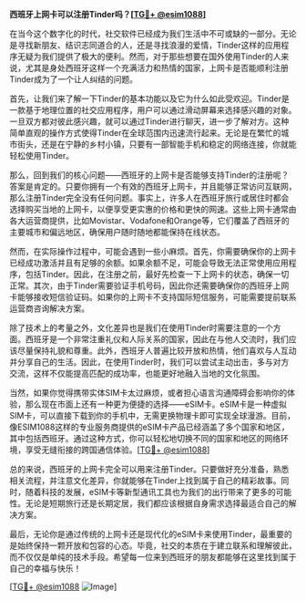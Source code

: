 **西班牙上网卡可以注册Tinder吗？[[TG💪+ @esim1088](https://t.me/s/esim1088)]**

在当今这个数字化的时代，社交软件已经成为我们生活中不可或缺的一部分。无论是寻找新朋友、结识志同道合的人，还是寻找浪漫的爱情，Tinder这样的应用程序无疑为我们提供了极大的便利。然而，对于那些想要在国外使用Tinder的人来说，尤其是身处西班牙这样一个充满活力和热情的国家，上网卡是否能顺利注册Tinder成为了一个让人纠结的问题。

首先，让我们来了解一下Tinder的基本功能以及它为什么如此受欢迎。Tinder是一款基于地理位置的社交应用程序，用户可以通过滑动屏幕来选择感兴趣的对象。一旦双方都对彼此感兴趣，就可以通过Tinder进行聊天，进一步了解对方。这种简单直观的操作方式使得Tinder在全球范围内迅速流行起来。无论是在繁忙的城市街头，还是在宁静的乡村小镇，只要有一部智能手机和稳定的网络连接，你就能轻松使用Tinder。

那么，回到我们的核心问题——西班牙的上网卡是否能够支持Tinder的注册呢？答案是肯定的。只要你拥有一个有效的西班牙上网卡，并且能够正常访问互联网，那么注册Tinder完全没有任何问题。事实上，许多人在西班牙旅行或居住时都会选择购买当地的上网卡，以便享受更实惠的价格和更快的网速。这些上网卡通常由各大运营商提供，比如Movistar、Vodafone和Orange等，它们覆盖了西班牙的主要城市和偏远地区，确保用户随时随地都能保持在线状态。

然而，在实际操作过程中，可能会遇到一些小麻烦。首先，你需要确保你的上网卡已经成功激活并且有足够的余额。如果余额不足，可能会导致无法正常使用应用程序，包括Tinder。因此，在注册之前，最好先检查一下上网卡的状态，确保一切正常。其次，由于Tinder需要验证手机号码，因此你还需要确保你的西班牙上网卡能够接收短信验证码。如果你的上网卡不支持国际短信服务，可能需要提前联系运营商咨询解决方案。

除了技术上的考量之外，文化差异也是我们在使用Tinder时需要注意的一个方面。西班牙是一个非常注重礼仪和人际关系的国家，因此在与他人交流时，我们应该尽量保持礼貌和尊重。此外，西班牙人普遍比较开放和热情，他们喜欢与人互动并分享自己的生活。因此，在使用Tinder时，我们可以尝试主动出击，多与对方交流，这样不仅能提高匹配的成功率，也能更好地融入当地的文化氛围。

当然，如果你觉得携带实体SIM卡太过麻烦，或者担心语言沟通障碍会影响你的体验，那么现在市面上还有一种更为便捷的选择——eSIM卡。eSIM卡是一种虚拟SIM卡，可以直接下载到你的手机中，无需更换物理卡即可实现全球漫游。目前，像ESIM1088这样的专业服务商提供的eSIM卡产品已经涵盖了多个国家和地区，其中包括西班牙。通过这种方式，你可以轻松地切换不同的国家和地区的网络环境，享受无缝衔接的跨国通信体验。[[TG💪+ @esim1088](https://t.me/s/esim1088)]

总的来说，西班牙的上网卡完全可以用来注册Tinder。只要做好充分准备，熟悉相关流程，并注意文化差异，你就能够在Tinder上找到属于自己的精彩故事。同时，随着科技的发展，eSIM卡等新型通讯工具也为我们的出行带来了更多的可能性。无论是短期旅行还是长期定居，我们都应该根据自身需求选择最适合自己的解决方案。

最后，无论你是通过传统的上网卡还是现代化的eSIM卡来使用Tinder，最重要的是始终保持一颗开放和包容的心态。毕竟，社交的本质在于建立联系和理解彼此，而不仅仅是单纯的技术手段。希望每一位来到西班牙的朋友都能够在这里找到属于自己的幸福与快乐！

[[TG💪+ @esim1088](https://t.me/s/esim1088) ![Image](https://i.postimg.cc/4NQfJmqS/Snipaste-2025-05-13-00-14-12.png)]